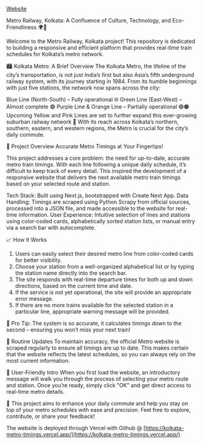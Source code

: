 [Website](https://kolkata-metro-timings.vercel.app)

Metro Railway, Kolkata: A Confluence of Culture, Technology, and Eco-Friendliness 🌍🚉

Welcome to the Metro Railway, Kolkata project! This repository is dedicated to building a responsive and efficient platform that provides real-time train schedules for Kolkata’s metro network.

🏙️ Kolkata Metro: A Brief Overview
The Kolkata Metro, the lifeline of the city’s transportation, is not just India’s first but also Asia’s fifth underground railway system, with its journey starting in 1984. From its humble beginnings with just five stations, the network now spans across the city:

Blue Line (North-South) – Fully operational 🌐
Green Line (East-West) – Almost complete 🟢
Purple Line & Orange Line – Partially operational 🟣🟠
Upcoming Yellow and Pink Lines are set to further expand this ever-growing suburban railway network 🌟
With its reach across Kolkata’s northern, southern, eastern, and western regions, the Metro is crucial for the city’s daily commute.

🚀 Project Overview
Accurate Metro Timings at Your Fingertips!

This project addresses a core problem: the need for up-to-date, accurate metro train timings. With each line following a unique daily schedule, it’s difficult to keep track of every detail. This inspired the development of a responsive website that delivers the next available metro train timings based on your selected route and station.

Tech Stack: Built using Next.js, bootstrapped with Create Next App.
Data Handling: Timings are scraped using Python Scrapy from official sources, processed into a JSON file, and made accessible to the website for real-time information.
User Experience: Intuitive selection of lines and stations using color-coded cards, alphabetically sorted station lists, or manual entry via a search bar with autocomplete.

📈 How It Works
1. Users can easily select their desired metro line from color-coded cards for better visibility.
2. Choose your station from a well-organized alphabetical list or by typing the station name directly into the search bar.
3. The site responds with real-time departure times for both up and down directions, based on the current time and date.
4. If the service is not yet operational, the site will provide an appropriate error message. 
5. If there are no more trains available for the selected station in a particular line, appropriate warning message will be provided.

🚨 Pro Tip: The system is so accurate, it calculates timings down to the second – ensuring you won’t miss your next train!

🔄 Routine Updates
To maintain accuracy, the official Metro website is scraped regularly to ensure all timings are up to date. This makes certain that the website reflects the latest schedules, so you can always rely on the most current information.

👋 User-Friendly Intro
When you first load the website, an introductory message will walk you through the process of selecting your metro route and station. Once you’re ready, simply click "OK" and get direct access to real-time metro details.

🌟 This project aims to enhance your daily commute and help you stay on top of your metro schedules with ease and precision. Feel free to explore, contribute, or share your feedback!

The website is deployed through Vercel with Github @ [https://kolkata-metro-timings.vercel.app/](https://kolkata-metro-timings.vercel.app/)
